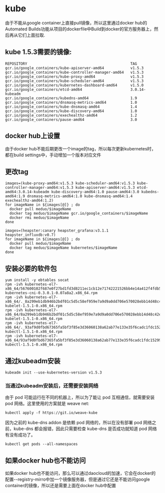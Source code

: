 # kube
由于不能从google container上直接pull镜像，所以这里通过docker hub的Automated Builds功能从项目的dockerfile中Build到docker的官方服务器上，然后再从它们上面拉取.

##	kube 1.5.3需要的镜像:
```
REPOSITORY                                               TAG
gcr.io/google_containers/kube-apiserver-amd64            v1.5.3
gcr.io/google_containers/kube-controller-manager-amd64   v1.5.3
gcr.io/google_containers/kube-proxy-amd64                v1.5.3
gcr.io/google_containers/kube-scheduler-amd64            v1.5.3
gcr.io/google_containers/kubernetes-dashboard-amd64      v1.5.0
gcr.io/google_containers/etcd-amd64                      3.0.14-kubeadm
gcr.io/google_containers/kubedns-amd64                   1.9
gcr.io/google_containers/dnsmasq-metrics-amd64           1.0
gcr.io/google_containers/kube-dnsmasq-amd64              1.4
gcr.io/google_containers/kube-discovery-amd64            1.0
gcr.io/google_containers/exechealthz-amd64               1.2
gcr.io/google_containers/pause-amd64                     3.0
```

## docker hub上设置
由于docker hub不能后期更改一个image的tag，所以每次更新kubernetes时，都在build settings中，手动增加一个版本对应文件

## 更改tag
```
images=(kube-proxy-amd64:v1.5.3 kube-scheduler-amd64:v1.5.3 kube-controller-manager-amd64:v1.5.3 kube-apiserver-amd64:v1.5.3 etcd-amd64:3.0.14-kubeadm kube-discovery-amd64:1.0 pause-amd64:3.0 kubedns-amd64:1.9 dnsmasq-metrics-amd64:1.0 kube-dnsmasq-amd64:1.4 exechealthz-amd64:1.2)
for imageName in ${images[@]} ; do
  docker pull meduo/$imageName
  docker tag meduo/$imageName gcr.io/google_containers/$imageName
  docker rmi meduo/$imageName
done

images=(heapster:canary heapster_grafana:v3.1.1 heapster_influxdb:v0.7)
for imageName in ${images[@]} ; do
  docker pull meduo/$imageName
  docker tag meduo/$imageName kubernetes/$imageName
done
```

## 安装必要的软件包
```
yum install -y ebtables socat
rpm -ivh kubernetes-el7-x86_64/567600102f687e0f27bd1fd3d8211ec1cb12e71742221526bb4e14a412f4fdb5-kubernetes-cni-0.3.0.1-0.07a8a2.x86_64.rpm
rpm -ivh kubernetes-el7-x86_64/._8a299eb1db946b2bdf01c5d5c58ef959e7a9d9a0dd706e570028ebb14d48c42e-kubelet-1.5.1-0.x86_64.rpm
rpm -ivh kubernetes-el7-x86_64/8a299eb1db946b2bdf01c5d5c58ef959e7a9d9a0dd706e570028ebb14d48c42e-kubelet-1.5.1-0.x86_64.rpm
rpm -ivh kubernetes-el7-x86_64/._93af9d0fbd67365fa5bf3f85e3d36060138a62ab77e133e35f6cadc1fdc15299-kubectl-1.5.1-0.x86_64.rpm
rpm -ivh kubernetes-el7-x86_64/93af9d0fbd67365fa5bf3f85e3d36060138a62ab77e133e35f6cadc1fdc15299-kubectl-1.5.1-0.x86_64.rpm
```

## 通过kubeadm安装
```
kubeadm init --use-kubernetes-version v1.5.3
```
### 当通过kubeadm安装后，还需要安装网络
由于 pod 可能运行在不同的机器上，所以为了能让 pod 互相通信，就需要安装 pod 网络。这里使用的方案就是 weave net:
```
kubectl apply -f https://git.io/weave-kube
```
因为之前的 kube-dns addon 是依赖 pod 网络的，所以在没有部署 pod 网络之前，kube-dns 都会报错，因此只需要检查 kube-dns 是否成功就知道 pod 网络有没有成功了。
```
kubectl get pods --all-namespaces
```

## 如果docker hub也不能访问
如果docker hub也不能访问，那么可以通过daocloud的加速，它会在docker的配置--registry-mirro中加一个镜像服务器，但是通过它还是不能访问google container的镜像，所以还是需要上面在docker hub中配置
